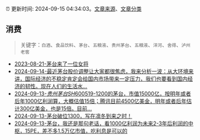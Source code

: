 :alarm_clock: 更新时间: 2024-09-15 04:34:03。[文章来源](/README.md)、[文章分类](/TAGS.md)

## 消费


> 关键字：`白酒`、`食品饮料`、`茅台`、`五粮液`、`贵州茅台`、`五粮液`、`洋河`、`舍得`、`泸州老窖`



- [2023-08-21-茅台来了一位女将](https://www.aicaijing.com.cn/article/18587) 
- [2024-09-14-最近茅台股价调整让大家都很焦虑，我来分析一波：从大环境来讲，国际经济的不稳定肯定会给国内市场带来一定压力，我们也要看到国内经济的韧性。现在人们的生活水...](https://xueqiu.com/5773569265/304662040) 
- [2024-09-13-$贵州茅台SH600519$-1200的茅台，市值15000亿，按明年或者后年1000亿利润算，大概估值15倍；腾讯目前4500亿美金，明年或者后年估计300亿美金，也是15倍。目前...](https://xueqiu.com/6490468241/304542220) 
- [2024-09-13-茅台破位1300，写在凛冬到来之时！](https://xueqiu.com/5939653998/304540494) 
- [2024-09-13-茅台，我还是那句老话，看1000亿利润为未来2-3年后利润的中枢，15PE，差不多1.5万亿市值，吃利息是可以的](https://xueqiu.com/8790885129/304529116) 
